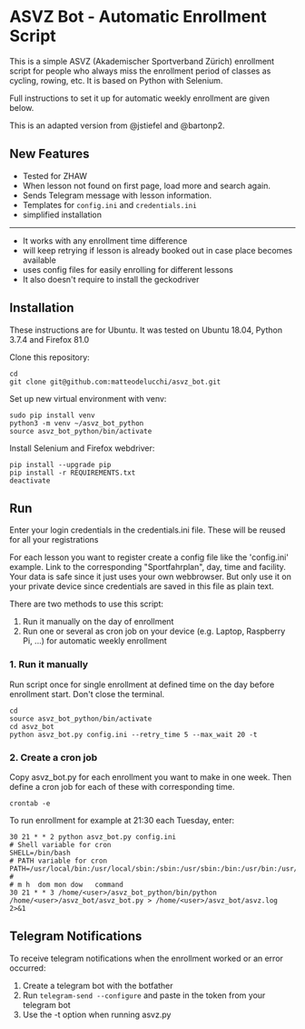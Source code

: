# ASVZ Bot - Automatic Enrollment Script


This is a simple ASVZ (Akademischer Sportverband Zürich) enrollment script for people who always miss the enrollment period of classes as cycling, rowing, etc. It is based on Python with Selenium.

Full instructions to set it up for automatic weekly enrollment are given below.

This is an adapted version from @jstiefel and @bartonp2.

## New Features

* Tested for ZHAW
* When lesson not found on first page, load more and search again.
* Sends Telegram message with lesson information.
* Templates for `config.ini` and `credentials.ini`
* simplified installation

----

* It works with any enrollment time difference
* will keep retrying if lesson is already booked out in case place becomes available
* uses config files for easily enrolling for different lessons
* It also doesn't require to install the geckodriver

## Installation

These instructions are for Ubuntu. It was tested on Ubuntu 18.04, Python 3.7.4 and Firefox 81.0

Clone this repository:

```
cd
git clone git@github.com:matteodelucchi/asvz_bot.git
```

Set up new virtual environment with venv:

```
sudo pip install venv
python3 -m venv ~/asvz_bot_python
source asvz_bot_python/bin/activate
```

Install Selenium and Firefox webdriver:

```
pip install --upgrade pip
pip install -r REQUIREMENTS.txt
deactivate
```

## Run

Enter your login credentials in the credentials.ini file. These will be reused for all your registrations

For each lesson you want to register create a config file like the 'config.ini' example. Link to the corresponding "Sportfahrplan", day, time and facility. Your data is safe since it just uses your own webbrowser. But only use it on your private device since credentials are saved in this file as plain text.

There are two methods to use this script:

1. Run it manually on the day of enrollment
2. Run one or several as cron job on your device (e.g. Laptop, Raspberry Pi, ...) for automatic weekly enrollment

### 1. Run it manually

Run script once for single enrollment at defined time on the day before enrollment start. Don't close the terminal.

```
cd 
source asvz_bot_python/bin/activate
cd asvz_bot
python asvz_bot.py config.ini --retry_time 5 --max_wait 20 -t
```

### 2. Create a cron job

Copy asvz_bot.py for each enrollment you want to make in one week. Then define a cron job for each of these with corresponding time.

```
crontab -e
```

To run enrollment for example at 21:30 each Tuesday, enter:

```
30 21 * * 2 python asvz_bot.py config.ini
# Shell variable for cron
SHELL=/bin/bash
# PATH variable for cron
PATH=/usr/local/bin:/usr/local/sbin:/sbin:/usr/sbin:/bin:/usr/bin:/usr/bin/X11
# 
# m h  dom mon dow   command
30 21 * * 3 /home/<user>/asvz_bot_python/bin/python /home/<user>/asvz_bot/asvz_bot.py > /home/<user>/asvz_bot/asvz.log 2>&1
```

## Telegram Notifications

To receive telegram notifications when the enrollment worked or an error occurred:

1. Create a telegram bot with the botfather
2. Run `telegram-send --configure` and paste in the token from your telegram bot
3. Use the -t option when running asvz.py



